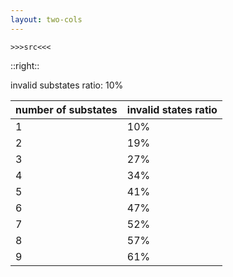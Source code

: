 ```yaml
---
layout: two-cols
---
```


```mermaid 
>>>src<<<
```

::right::

invalid substates ratio: 10%

| number of substates | invalid states ratio |
| --- | --- |
| 1 | 10% |
| 2 | 19% |
| 3 | 27% |
| 4 | 34% |
| 5 | 41% |
| 6 | 47% |
| 7 | 52% |
| 8 | 57% |
| 9 | 61% |

